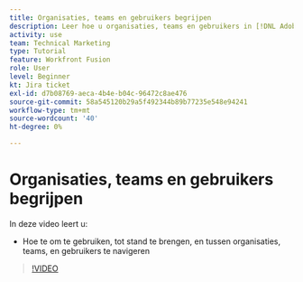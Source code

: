 ```yaml
---
title: Organisaties, teams en gebruikers begrijpen
description: Leer hoe u organisaties, teams en gebruikers in [!DNL Adobe Workfront Fusion].
activity: use
team: Technical Marketing
type: Tutorial
feature: Workfront Fusion
role: User
level: Beginner
kt: Jira ticket
exl-id: d7b08769-aeca-4b4e-b04c-96472c8ae476
source-git-commit: 58a545120b29a5f492344b89b77235e548e94241
workflow-type: tm+mt
source-wordcount: '40'
ht-degree: 0%

---
```


# Organisaties, teams en gebruikers begrijpen

In deze video leert u:

* Hoe te om te gebruiken, tot stand te brengen, en tussen organisaties, teams, en gebruikers te navigeren

>[!VIDEO](https://video.tv.adobe.com/v/335309/?quality=12)

